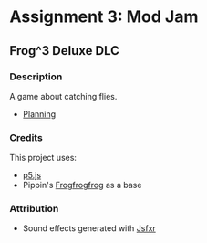 # Assignment 3: Mod Jam
## Frog^3 Deluxe DLC

### Description
A game about catching flies.

- [Planning](./planning.md)

### Credits
This project uses:
- [p5.js](https://p5js.org)
- Pippin's [Frogfrogfrog](https://pippinbarr.github.io/cart253-examples/topics/making/frogfrogfrog/index.html) as a base

### Attribution
- Sound effects generated with [Jsfxr](https://sfxr.me/)